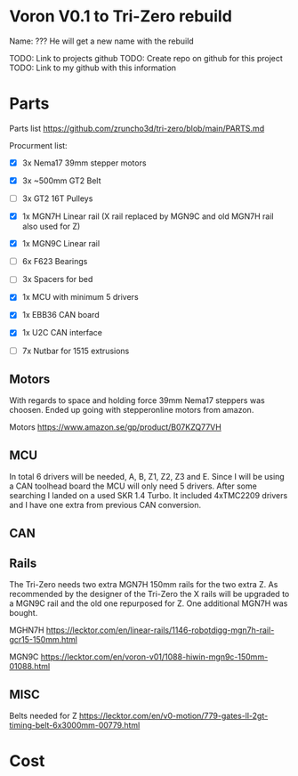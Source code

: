 # Voron V0.1 to Tri-Zero rebuild

Name: ??? He will get a new name with the rebuild

TODO: Link to projects github
TODO: Create repo on github for this project
TODO: Link to my github with this information


# Parts

Parts list
https://github.com/zruncho3d/tri-zero/blob/main/PARTS.md

Procurment list:
- [x] 3x Nema17 39mm stepper motors
- [x] 3x ~500mm GT2 Belt
- [ ] 3x GT2 16T Pulleys
- [x] 1x MGN7H Linear rail (X rail replaced by MGN9C and old MGN7H rail also used for Z)
- [x] 1x MGN9C Linear rail
- [ ] 6x F623 Bearings
- [ ] 3x Spacers for bed
- [x] 1x MCU with minimum 5 drivers
- [x] 1x EBB36 CAN board
- [x] 1x U2C CAN interface
- [ ] 7x Nutbar for 1515 extrusions


## Motors
With regards to space and holding force 39mm Nema17 steppers was choosen. Ended up going with stepperonline motors from amazon.

Motors
https://www.amazon.se/gp/product/B07KZQ77VH


## MCU
In total 6 drivers will be needed, A, B, Z1, Z2, Z3 and E. Since I will be using a CAN toolhead board the MCU will only need 5 drivers. After some searching I landed on a used SKR 1.4 Turbo. It included 4xTMC2209 drivers and I have one extra from previous CAN conversion. 

## CAN


## Rails
The Tri-Zero needs two extra MGN7H 150mm rails for the two extra Z. As recommended by the designer of the Tri-Zero the X rails will be upgraded to a MGN9C rail and the old one repurposed for Z. One additional MGN7H was bought.

MGHN7H
https://lecktor.com/en/linear-rails/1146-robotdigg-mgn7h-rail-gcr15-150mm.html

MGN9C
https://lecktor.com/en/voron-v01/1088-hiwin-mgn9c-150mm-01088.html

## MISC
Belts needed for Z
https://lecktor.com/en/v0-motion/779-gates-ll-2gt-timing-belt-6x3000mm-00779.html


# Cost

